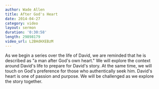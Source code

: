 ```yaml
---
author: Wade Allen
title: After God's Heart
date: 2014-04-27
category: video
layout: sermon
duration: '0:30:58'
length: 29898179
video_url: L2BHdHXEBzM
---
```


As we begin a series over the life of David, we are reminded that he is described as "a man after God's own heart." We will explore the context around David's life to prepare for David's story. At the same time, we will touch on God's preference for those who authentically seek him. David's heart is one of passion and purpose. We will be challenged as we explore the story together.
